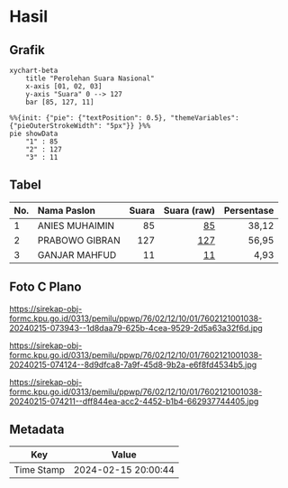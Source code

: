 # Hasil

## Grafik

```mermaid
xychart-beta
    title "Perolehan Suara Nasional"
    x-axis [01, 02, 03]
    y-axis "Suara" 0 --> 127
    bar [85, 127, 11]
```

```mermaid
%%{init: {"pie": {"textPosition": 0.5}, "themeVariables": {"pieOuterStrokeWidth": "5px"}} }%%
pie showData
    "1" : 85
    "2" : 127
    "3" : 11
```

## Tabel

| No. | Nama Paslon    | Suara | Suara (raw) | Persentase |
|:--- |:-------------- | -----:| -----------:| ----------:|
| 1   | ANIES MUHAIMIN | 85    | [85][p-1]   | 38,12      |
| 2   | PRABOWO GIBRAN | 127   | [127][p-2]  | 56,95      |
| 3   | GANJAR MAHFUD  | 11    | [11][p-3]   | 4,93       |


[p-1]: https://github.com/gigit-pemilu/pemilu-2024/blob/main/pilpres/hitung-suara/sub/76-sulawesi-barat/sub/02-mamuju/sub/12-simboro/sub/1001-simboro/sub/038-tps/sub/paslon-1.txt
[p-2]: https://github.com/gigit-pemilu/pemilu-2024/blob/main/pilpres/hitung-suara/sub/76-sulawesi-barat/sub/02-mamuju/sub/12-simboro/sub/1001-simboro/sub/038-tps/sub/paslon-2.txt
[p-3]: https://github.com/gigit-pemilu/pemilu-2024/blob/main/pilpres/hitung-suara/sub/76-sulawesi-barat/sub/02-mamuju/sub/12-simboro/sub/1001-simboro/sub/038-tps/sub/paslon-3.txt

## Foto C Plano

https://sirekap-obj-formc.kpu.go.id/0313/pemilu/ppwp/76/02/12/10/01/7602121001038-20240215-073943--1d8daa79-625b-4cea-9529-2d5a63a32f6d.jpg

https://sirekap-obj-formc.kpu.go.id/0313/pemilu/ppwp/76/02/12/10/01/7602121001038-20240215-074124--8d9dfca8-7a9f-45d8-9b2a-e6f8fd4534b5.jpg

https://sirekap-obj-formc.kpu.go.id/0313/pemilu/ppwp/76/02/12/10/01/7602121001038-20240215-074211--dff844ea-acc2-4452-b1b4-662937744405.jpg


## Metadata

| Key        | Value               |
| ---------- | ------------------- |
| Time Stamp | 2024-02-15 20:00:44 |



